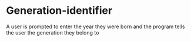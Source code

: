 # Generation-identifier
A user is prompted to enter the year they were born and the program tells the user the generation they belong to